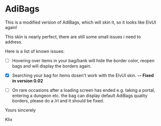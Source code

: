 # AdiBags
This is a modified version of AdiBags, which will skin it, so it looks like ElvUI again!

This skin is nearly perfect, there are still some small issues i need to address.

Here is a list of known issues:
- [ ] Hovering over items in your bag/bank will hide the border color, reopen bags and will display the borders again.
- [x] Searching your bag for items dosen't work with the ElvUI skin. **-- Fixed in version 0.02**
- [ ] On rare occasions after a loading screen has ended e.g. taking a portal, entering a dungeon etc. the bag can display default AdiBags quality borders, please do a /rl and it should be fixed.


Yours sincerely

Klix
